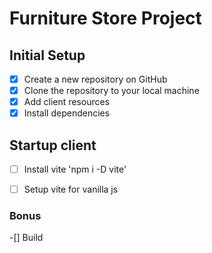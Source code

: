 # Furniture Store Project

## Initial Setup

- [x] Create a new repository on GitHub
- [x] Clone the repository to your local machine
- [x] Add client resources
- [x] Install dependencies

## Startup client

- [ ] Install vite 'npm i -D vite'
- [ ] Setup vite for vanilla js



### Bonus
-[] Build